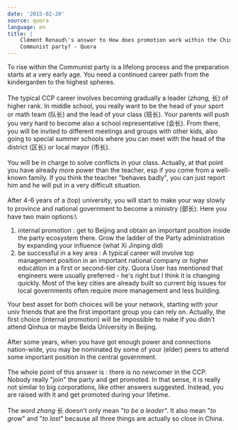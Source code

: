```yaml
---
date: '2015-02-20'
source: quora
language: en
title: |
    Clément Renaud\'s answer to How does promotion work within the Chinese
    Communist party? - Quora
---
```


To rise within the Communist party is a lifelong process and the
preparation starts at a very early age. You need a continued career path
from the kindergarden to the highest spheres.\
\
The typical CCP career involves becoming gradually a leader (*zhang,*
长) of higher rank. In middle school, you really want to be the head of
your sport or math team (队长) and the lead of your class (班长). Your
parents will push you very hard to become also a school representative
(会长). From there, you will be invited to different meetings and groups
with other kids, also going to special summer schools where you can meet
with the head of the district (区长) or local mayor (市长).\
\
You will be in charge to solve conflicts in your class. Actually, at
that point you have already more power than the teacher, esp if you come
from a well-known family. If you think the teacher \"behaves badly\",
you can just report him and he will put in a very difficult situation.\
\
After 4-6 years of a (top) university, you will start to make your way
slowly to province and national government to become a ministry (部长).
Here you have two main options:\

1.  internal promotion : get to Beijing and obtain an important position
    inside the party ecosystem there. Grow the ladder of the Party
    administration by expanding your influence (what Xi Jinping did)
2.  be successful in a key area : A typical career will involve top
    management position in an important national company or higher
    education in a first or second-tier city. Quora User has mentioned
    that engineers were usually preferred - he\'s right but I think it
    is changing quickly. Most of the key cities are already built so
    current big issues for local governments often require more
    management and less building.

Your best asset for both choices will be your network, starting with
your univ friends that are the first important group you can rely on.
Actually, the first choice (internal promotion) will be impossible to
make if you didn\'t attend Qinhua or maybe Beida University in Beijing.\
\
After some years, when you have got enough power and connections
nation-wide, you may be nominated by some of your (elder) peers to
attend some important position in the central government.\
\
The whole point of this answer is : there is no newcomer in the CCP.
Nobody really \"join\" the party and get promoted. In that sense, it is
really not similar to big corporations, like other answers suggested.
Instead, you are raised with it and get promoted during your lifetime.\
\
The word *zhang* 长 doesn\'t only mean \"*to be a leader*\". It also
mean \"*to grow*\" and \"*to last*\" because all three things are
actually so close in China.
